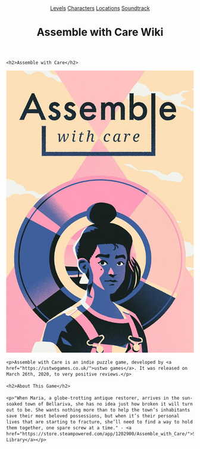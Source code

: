 <!DOCTYPE html>
<html lang="en">
<head>
	<title>Assemble with Care Wiki</title>
	<link rel="stylesheet" href="final.css">
</head>
<body>
	<header>
        <nav>
		<a href="level.select.html">Levels</a>
		<a href="character.select.html">Characters</a>
		<a href="location.select.html">Locations</a>
		<a href="soundtrack.html">Soundtrack</a>
	</nav>
	<h1>Assemble with Care Wiki</h1>
	</header>
</body>
<article>
 
	<h2>Assemble with Care</h2>

 <aside>
	 <img src="/Images/titleimage.jpg" alt="Assemble with Care">
</aside>
	
	<p>Assemble with Care is an indie puzzle game, developed by <a href="https://ustwogames.co.uk/">ustwo games</a>. It was released on March 26th, 2020, to very positive reviews.</p>
	
	<h2>About This Game</h2>
	
	<p>"When Maria, a globe-trotting antique restorer, arrives in the sun-soaked town of Bellariva, she has no idea just how broken it will turn out to be. She wants nothing more than to help the town’s inhabitants save their most beloved possessions, but when it’s their personal lives that are starting to fracture, she’ll need to find a way to hold them together, one spare screw at a time." - <a href="https://store.steampowered.com/app/1202900/Assemble_with_Care/">Steam Library</a></p>

</article>
